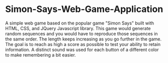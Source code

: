 # Simon-Says-Web-Game-Application
A simple web game based on the popular game "Simon Says" built with HTML, CSS, and JQuery Javascript library. This game would generate random sequences and you would have to reproduce those sequences in the same order. The length keeps increasing as you go further in the game. The goal is to reach as high a score as possible to test your ability to retain information. A distinct sound was used for each button of a different color to make remembering a bit easier.
